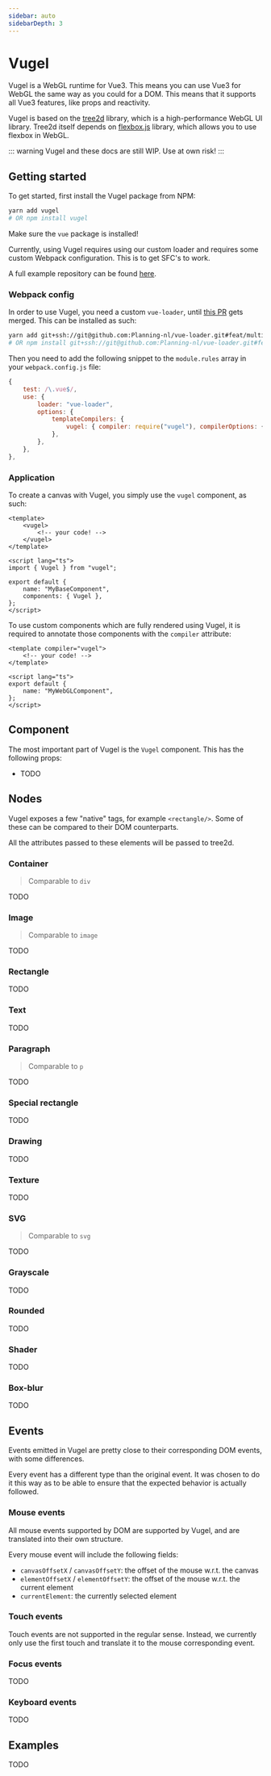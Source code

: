 ```yaml
---
sidebar: auto
sidebarDepth: 3
---
```


# Vugel
Vugel is a WebGL runtime for Vue3. This means you can use Vue3 for WebGL the same way as you could for a DOM. 
This means that it supports all Vue3 features, like props and reactivity.

Vugel is based on the [tree2d](https://github.com/Planning-nl/tree2d) library, which is a high-performance WebGL UI library.
Tree2d itself depends on [flexbox.js](https://github.com/Planning-nl/flexbox.js) library, which allows you to use flexbox in WebGL.

::: warning
Vugel and these docs are still WIP. Use at own risk!
:::

## Getting started
To get started, first install the Vugel package from NPM:
``` bash
yarn add vugel 
# OR npm install vugel
```
Make sure the `vue` package is installed!

Currently, using Vugel requires using our custom loader and requires some custom Webpack configuration. 
This is to get SFC's to work.

A full example repository can be found [here](https://github.com/Planning-nl/vugel-example).

### Webpack config
In order to use Vugel, you need a custom `vue-loader`, until [this PR](https://github.com/vuejs/vue-loader/pull/1645) gets merged. 
This can be installed as such:
``` bash
yarn add git+ssh://git@github.com:Planning-nl/vue-loader.git#feat/multiple-compilers-build 
# OR npm install git+ssh://git@github.com:Planning-nl/vue-loader.git#feat/multiple-compilers-build
```

Then you need to add the following snippet to the `module.rules` array in your `webpack.config.js` file:
```js
{
    test: /\.vue$/,
    use: {
        loader: "vue-loader",
        options: {
            templateCompilers: {
                vugel: { compiler: require("vugel"), compilerOptions: {} },
            },
        },
    },
},
```

### Application
To create a canvas with Vugel, you simply use the `vugel` component, as such:
```vue
<template>
    <vugel>
        <!-- your code! -->
    </vugel>
</template>

<script lang="ts">
import { Vugel } from "vugel";

export default {
    name: "MyBaseComponent",
    components: { Vugel },
};
</script>
```

To use custom components which are fully rendered using Vugel, it is required to annotate those components with the `compiler` attribute:
```vue
<template compiler="vugel">
    <!-- your code! -->
</template>

<script lang="ts">
export default {
    name: "MyWebGLComponent",
};
</script>
```

## Component
The most important part of Vugel is the `Vugel` component. This has the following props:
- TODO

## Nodes
Vugel exposes a few "native" tags, for example `<rectangle/>`. Some of these can be compared to their DOM counterparts.

All the attributes passed to these elements will be passed to tree2d. 

### Container
> Comparable to `div`

TODO

### Image
> Comparable to `image`

TODO

### Rectangle
TODO

### Text
TODO

### Paragraph
> Comparable to `p`

TODO

### Special rectangle
TODO

### Drawing
TODO

### Texture
TODO

### SVG
> Comparable to `svg`

TODO

### Grayscale
TODO

### Rounded
TODO

### Shader
TODO

### Box-blur
TODO

## Events
Events emitted in Vugel are pretty close to their corresponding DOM events, with some differences.

Every event has a different type than the original event. It was chosen to do it this way as to be able to ensure that the expected behavior is actually followed.

### Mouse events
All mouse events supported by DOM are supported by Vugel, and are translated into their own structure.

Every mouse event will include the following fields:
- `canvasOffsetX` / `canvasOffsetY`: the offset of the mouse w.r.t. the canvas
- `elementOffsetX` / `elementOffsetY`: the offset of the mouse w.r.t. the current element
- `currentElement`: the currently selected element

### Touch events
Touch events are not supported in the regular sense. Instead, we currently only use the first touch and translate it to the mouse corresponding event. 

### Focus events
TODO

### Keyboard events
TODO

## Examples
TODO
